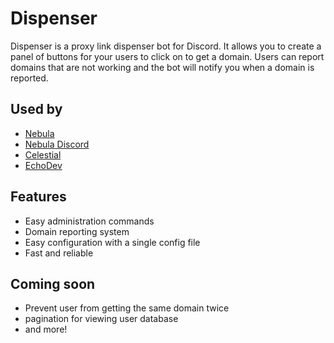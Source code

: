 # Dispenser
Dispenser is a proxy link dispenser bot for Discord. It allows you to create a panel of buttons for your users to click on to get a domain. Users can report domains that are not working and the bot will notify you when a domain is reported. 

## Used by
- [Nebula](https://nebulaproxy.io)
- [Nebula Discord](https://discord.gg/unblocker)
- [Celestial](https://discord.gg/CGjrTKbFV9)
- [EchoDev](https://discord.gg/3kh0)

## Features

- Easy administration commands
- Domain reporting system
- Easy configuration with a single config file
- Fast and reliable

## Coming soon
- Prevent user from getting the same domain twice
- pagination for viewing user database
- and more!
